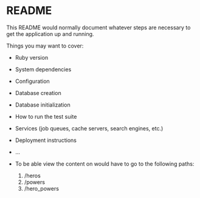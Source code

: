# README

This README would normally document whatever steps are necessary to get the
application up and running.

Things you may want to cover:

* Ruby version

* System dependencies

* Configuration

* Database creation

* Database initialization

* How to run the test suite

* Services (job queues, cache servers, search engines, etc.)

* Deployment instructions

* ...

* To be able view the content on would have to go to the following paths:
  1. /heros
  2. /powers
  3. /hero_powers

